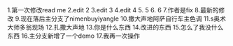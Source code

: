 1.第一次修改read me 
2.edit 2
3.edit 3
4.edit 4
5. 5
6. 6
7.作者是fix
8.最新的修改
9.现在落后主分支了nimenbuyiyangle 
10.撒大声地阿萨自行车主色调
11.s奥术大师多翁现场
12.扎撒大声地 
13.你是什么东西
14.改进的东西
15.怎么了我没什么东西
16.主分支新增了一个demo
17.我再一次操作